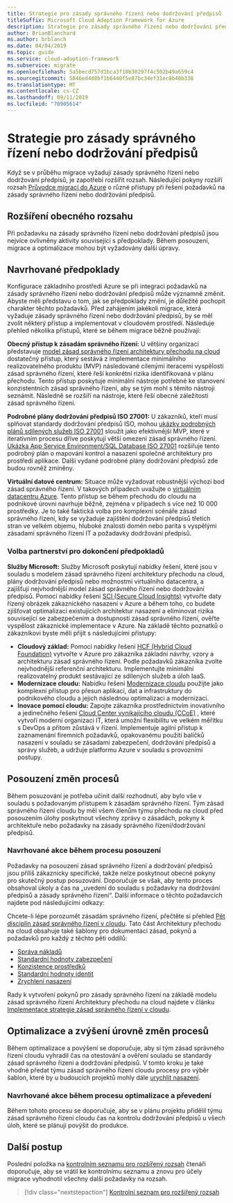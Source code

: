 ```yaml
---
title: Strategie pro zásady správného řízení nebo dodržování předpisů
titleSuffix: Microsoft Cloud Adoption Framework for Azure
description: Strategie pro zásady správného řízení nebo dodržování předpisů
author: BrianBlanchard
ms.author: brblanch
ms.date: 04/04/2019
ms.topic: guide
ms.service: cloud-adoption-framework
ms.subservice: migrate
ms.openlocfilehash: 5a5becd757d1bca3f10b30297f4c502b49a659c4
ms.sourcegitcommit: 5846ed4d0bf1b6440f5e87bc34ef31ec8b40b338
ms.translationtype: MT
ms.contentlocale: cs-CZ
ms.lasthandoff: 09/11/2019
ms.locfileid: "70905614"
---
```

# <a name="governance-or-compliance-strategy"></a>Strategie pro zásady správného řízení nebo dodržování předpisů

Když se v průběhu migrace vyžadují zásady správného řízení nebo dodržování předpisů, je zapotřebí rozšířit rozsah. Následující pokyny rozšíří rozsah [Průvodce migrací do Azure](../azure-migration-guide/index.md) o různé přístupy při řešení požadavků na zásady správného řízení nebo dodržování předpisů.

## <a name="general-scope-expansion"></a>Rozšíření obecného rozsahu

Při požadavku na zásady správného řízení nebo dodržování předpisů jsou nejvíce ovlivněny aktivity související s předpoklady. Během posouzení, migrace a optimalizace mohou být vyžadovány další úpravy.

## <a name="suggested-prerequisites"></a>Navrhované předpoklady

Konfigurace základního prostředí Azure se při integraci požadavků na zásady správného řízení nebo dodržování předpisů může významně změnit. Abyste měli představu o tom, jak se předpoklady změní, je důležité pochopit charakter těchto požadavků. Před zahájením jakékoli migrace, která vyžaduje zásady správného řízení nebo dodržování předpisů, by se měl zvolit některý přístup a implementovat v cloudovém prostředí. Následuje přehled několika přístupů, které se během migrace běžně používají:

**Obecný přístup k zásadám správného řízení:** U většiny organizací představuje [model zásad správného řízení architektury přechodu na cloud](../../governance/journeys/index.md) dostatečný přístup, který sestává z implementace minimálního realizovatelného produktu (MVP) následované cílenými iteracemi vyspělosti zásad správného řízení, které řeší konkrétní rizika identifikovaná v plánu přechodu. Tento přístup poskytuje minimální nástroje potřebné ke stanovení konzistentních zásad správného řízení, aby se tým mohl s těmito nástroji seznámit. Následně se rozšíří na nástroje, které řeší obecné záležitosti zásad správného řízení.

**Podrobné plány dodržování předpisů ISO 27001:** U zákazníků, kteří musí splňovat standardy dodržování předpisů ISO, mohou [ukázky podrobných plánů sdílených služeb ISO 27001](/azure/governance/blueprints/samples/iso27001-shared/index) sloužit jako efektivnější MVP, které v iterativním procesu dříve poskytují větší omezení zásad správného řízení. [Ukázka App Service Environment/SQL Database ISO 27001](/azure/governance/blueprints/samples/iso27001-ase-sql-workload) rozšiřuje tento podrobný plán o mapování kontrol a nasazení společné architektury pro prostředí aplikace. Další vydané podrobné plány dodržování předpisů zde budou rovněž zmíněny.

**Virtuální datové centrum:** Situace může vyžadovat robustnější výchozí bod zásad správného řízení. V takových případech uvažujte o [virtuálním datacentru Azure](https://docs.microsoft.com/azure/architecture/vdc). Tento přístup se během přechodu do cloudu na podnikové úrovni navrhuje běžně, zejména v případech s více než 10 000 prostředky. Je to také faktická volba pro komplexní scénáře zásad správného řízení, kdy se vyžaduje zajištění dodržování předpisů třetích stran ve velkém objemu, hluboké znalosti domén nebo parita s vyspělými zásadami správného řízení IT a požadavky dodržování předpisů.

### <a name="partnership-option-to-complete-prerequisites"></a>Volba partnerství pro dokončení předpokladů

**Služby Microsoft:** Služby Microsoft poskytují nabídky řešení, které jsou v souladu s modelem zásad správného řízení architektury přechodu na cloud, plány dodržování předpisů nebo možnostmi virtuálního datacentra, a zajišťují nejvhodnější model zásad správného řízení nebo dodržování předpisů. Pomocí nabídky řešení [SCI (Secure Cloud Insights)](https://download.microsoft.com/download/C/7/C/C7CEA89D-7BDB-4E08-B998-737C13107361/Secure_Cloud_Insights_Datasheet_EN_US.pdf) vytvořte daty řízený obrázek zákaznického nasazení v Azure a během toho, co budete zjišťovat optimalizaci existujících architektur nasazení a eliminovat rizika související se zabezpečením a dostupností zásad správného řízení, ověřte vyspělost zákaznické implementace v Azure. Na základě těchto poznatků o zákazníkovi byste měli přijít s následujícími přístupy:

- **Cloudový základ:** Pomocí nabídky řešení [ HCF (Hybrid Cloud Foundation)](https://download.microsoft.com/download/D/8/7/D872DFD0-1C46-4145-95E4-B5EAB2958B96/Hybrid_Cloud_Foundation_Datasheet_EN_US.pdf) vytvořte v Azure pro zákazníka základní návrhy, vzory a architekturu zásad správného řízení. Podle požadavků zákazníka zvolte nejvhodnější referenční architekturu. Implementujte minimální realizovatelný produkt sestávající ze sdílených služeb a úloh IaaS.
- **Modernizace cloudu:** Nabídku řešení [Modernizace cloudu](https://download.microsoft.com/download/3/7/3/373F90E3-8568-44F3-B096-CD9C1CD28AB7/Cloud_Modernization_Datasheet_EN_US.pdf) použijte jako komplexní přístup pro přesun aplikací, dat a infrastruktury do podnikového cloudu a jejich následnou optimalizaci a modernizaci.
- **Inovace pomocí cloudu:** Zapojte zákazníka prostřednictvím inovativního a jedinečného řešení [Cloud Center vynikajícího cloudu (CCoE)](https://download.microsoft.com/download/F/8/B/F8BBE4BD-E5F8-4DFB-82F7-C0A4E17051BB/Cloud_Center_of_Excellence_Datasheet_EN_US.pdf) , které vytvoří moderní organizaci IT, která umožní flexibilitu ve velkém měřítku s DevOps a přitom zůstává v řízení. Implementuje agilní přístup k zaznamenání firemních požadavků, opakovanému použití balíčků nasazení v souladu se zásadami zabezpečení, dodržování předpisů a správy služeb, a udržuje platformu Azure v souladu s provozními postupy.

## <a name="assess-process-changes"></a>Posouzení změn procesů

Během posuzování je potřeba učinit další rozhodnutí, aby bylo vše v souladu s požadovaným přístupem k zásadám správného řízení. Tým zásad správného řízení cloudu by měl všem členům týmu přechodu na cloud před posouzením úlohy poskytnout všechny zprávy o zásadách, pokyny k architektuře nebo požadavky na zásady správného řízení/dodržování předpisů.

### <a name="suggested-action-during-the-assess-process"></a>Navrhované akce během procesu posouzení

Požadavky na posouzení zásad správného řízení a dodržování předpisů jsou příliš zákaznicky specifické, takže nelze poskytnout obecné pokyny pro skutečný postup posuzování. Doporučuje se však, aby tento proces obsahoval úkoly a čas na „uvedení do souladu s požadavky na dodržování předpisů a zásady správného řízení“. Další informace o těchto požadavcích najdete pod následujícími odkazy:

Chcete-li lépe porozumět zásadám správného řízení, přečtěte si přehled [Pět disciplín zásad správného řízení v cloudu](/azure/architecture/cloud-adoption/governance/governance-disciplines). Tato část Architektury přechodu na cloud obsahuje také šablony pro dokumentaci zásad, pokynů a požadavků pro každý z těchto pěti oddílů:

- [Správa nákladů](/azure/architecture/cloud-adoption/governance/cost-management/template)
- [Standardní hodnoty zabezpečení](/azure/architecture/cloud-adoption/governance/security-baseline/template)
- [Konzistence prostředků](/azure/architecture/cloud-adoption/governance/resource-consistency/template)
- [Standardní hodnoty identit](/azure/architecture/cloud-adoption/governance/identity-baseline/template)
- [Zrychlení nasazení](/azure/architecture/cloud-adoption/governance/deployment-acceleration/template)

Rady k vytvoření pokynů pro zásady správného řízení na základě modelu zásad správného řízení Architektury přechodu na cloud najdete v článku [Implementace strategie zásad správného řízení v cloudu](/azure/architecture/cloud-adoption/governance/corporate-policy).

## <a name="optimize-and-promote-process-changes"></a>Optimalizace a zvýšení úrovně změn procesů

Během optimalizace a povýšení se doporučuje, aby si tým zásad správného řízení cloudu vyhradil čas na otestování a ověření souladu se standardy zásad správného řízení a dodržování předpisů. V tomto kroku je také vhodné předat týmu zásad správného řízení cloudu procesy pro výběr šablon, které by u budoucích projektů mohly dále [urychlit nasazení](/azure/architecture/cloud-adoption/governance/deployment-acceleration).

### <a name="suggested-action-during-the-optimize-and-promote-process"></a>Navrhované akce během procesu optimalizace a převedení

Během tohoto procesu se doporučuje, aby se v plánu projektu přidělil týmu zásad správného řízení cloudu čas na kontrolu dodržování předpisů u všech úloh, které se plánují povýšit do produkce.

## <a name="next-steps"></a>Další postup

Poslední položka na [kontrolním seznamu pro rozšířený rozsah](./index.md) čtenáři doporučuje, aby se vrátil ke kontrolnímu seznamu a znovu pro účely migrace vyhodnotil všechny další požadavky na rozsah.

> [!div class="nextstepaction"]
> [Kontrolní seznam pro rozšířený rozsah](./index.md)
